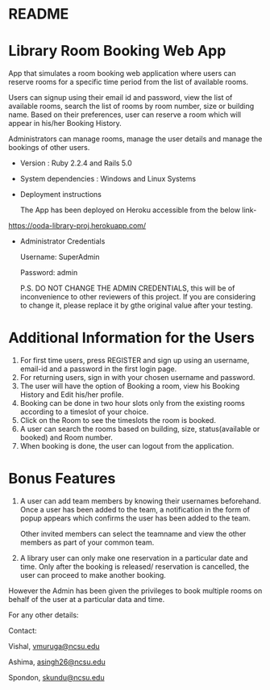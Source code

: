 # README

Library Room Booking Web App
============================================
App that simulates a room booking web application where users can reserve rooms 
for a specific time period from the list of available rooms.

Users can signup using their email id and password, view the list of available rooms,
search the list of rooms by room number, size or building name.
Based on their preferences, user can reserve a room which will appear in his/her
Booking History.

Administrators can manage rooms, manage the user details and manage the bookings of other users.

* Version : Ruby 2.2.4 and Rails 5.0

* System dependencies : Windows and Linux Systems

* Deployment instructions

    The App has been deployed on Heroku 
    accessible from the below link-

https://ooda-library-proj.herokuapp.com/

* Administrator Credentials

    Username: SuperAdmin

    Password: admin
    
    P.S. DO NOT CHANGE THE ADMIN CREDENTIALS, this will be of inconvenience to other reviewers of this project.
         If you are considering to change it, please replace it by gthe original value after your testing.

Additional Information for the Users
==========================================
1. For first time users, press REGISTER and sign up using an username, email-id and a password in the first login page.
2. For returning users, sign in with your chosen username and password.
3. The user will have the option of Booking a room, view his Booking History and Edit his/her profile.
4. Booking can be done in two hour slots only from the existing rooms according to a timeslot of your choice.
5. Click on the Room to see the timeslots the room is booked.
6. A user can search the rooms based on building, size, status(available or booked) and Room number.
7. When booking is done, the user can logout from the application.

Bonus Features
=============================================
1. A user can add team members by knowing their usernames beforehand.
   Once a user has been added to the team, a notification in the form of popup appears 
   which confirms the user has been added to the team.
   
   Other invited members can select the teamname and view the other members as part of your common team.
   
2. A library user can only make one reservation in a particular date and time. Only after the booking is released/ reservation is cancelled, the user can proceed to make another booking.

However the Admin has been given the privileges to book multiple rooms on behalf of the user at a particular data and time.

For any other details: 

Contact:

Vishal, vmuruga@ncsu.edu

Ashima, asingh26@ncsu.edu

Spondon, skundu@ncsu.edu

